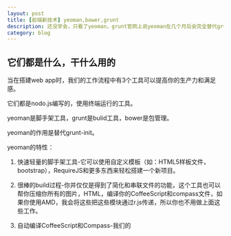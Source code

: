 ```yaml
---
layout: post
title: [前端新技术] yeoman,bower,grunt
description: 还没学会，只看了yeoman，grunt官网上说yeoman在几个月后会完全替代grunt-init
category: blog
---
```


## 它们都是什么，干什么用的

当在搭建web app时，我们的工作流程中有3个工具可以提高你的生产力和满足感。

它们都是nodo.js编写的，使用终端运行的工具。

yeoman是脚手架工具，grunt是bulid工具，bower是包管理。

yeoman的作用是替代grunt-init。

yeoman的特性：

1. 快速轻量的脚手架工具-它可以使用自定义模板（如：HTML5样板文件，bootstrap），RequireJS和更多东西来轻松搭建一个新项目。

2. 很棒的build过程-你并仅仅是得到了简化和串联文件的功能，这个工具也可以帮你压缩你所有的图片，HTML，编译你的CoffeeScript和compass文件，如果你使用AMD，我会将这些把这些模块通过r.js传递，所以你也不用做上面这些工作。

3. 自动编译CoffeeScript和Compass-我们的